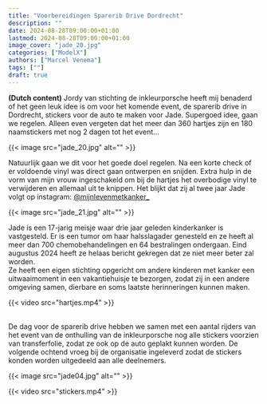 ```yaml
---
title: "Voorbereidingen Sparerib Drive Dordrecht"
description: ""
date: 2024-08-28T09:00:00+01:00
lastmod: 2024-08-28T09:00:00+01:00
image_cover: "jade_20.jpg"
categories: ["ModelX"]
authors: ["Marcel Venema"] 
tags: [""]
draft: true
---
```


**(Dutch content)** Jordy van stichting de inkleurporsche heeft mij benaderd of het geen leuk idee is om voor het komende event, de sparerib drive in Dordrecht, stickers voor de auto te maken voor Jade. Supergoed idee, gaan we regelen. Alleen even vergeten dat het meer dan 360 hartjes zijn en 180 naamstickers met nog 2 dagen tot het event...

<!-- more --> 
{{< image src="jade_20.jpg" alt="" >}}

Natuurlijk gaan we dit voor het goede doel regelen. Na een korte check of er voldoende vinyl was direct gaan ontwerpen en snijden. Extra hulp in de vorm van mijn vrouw ingeschakeld om bij de hartjes het overbodige vinyl te verwijderen en allemaal uit te knippen. Het blijkt dat zij al twee jaar Jade volgt op instagram: [@mijnlevenmetkanker_](https://www.instagram.com/mijnlevenmetkanker_/)  

{{< image src="jade_21.jpg" alt="" >}}

Jade is een 17-jarig meisje waar drie jaar geleden kinderkanker is vastgesteld. Er is een tumor om haar halsslagader genesteld en ze heeft al meer dan 700 chemobehandelingen en 64 bestralingen ondergaan. Eind augustus 2024 heeft ze helaas bericht gekregen dat ze niet meer beter zal worden.<br/>
Ze heeft een eigen stichting opgericht om andere kinderen met kanker een uitwaaimoment in een vakantiehuisje te bezorgen, zodat zij in een andere omgeving samen, dierbare en soms laatste herinneringen kunnen maken.<br/> 

{{< video src="hartjes.mp4" >}}

<br/>
De dag voor de sparerib drive hebben we samen met een aantal rijders van het event van de onthulling van de inkleurporsche nog alle stickers voorzien van transferfolie, zodat ze ook op de auto geplakt kunnen worden. De volgende ochtend vroeg bij de organisatie ingeleverd zodat de stickers konden worden uitgedeeld aan alle deelnemers. <br/>

{{< image src="jade04.jpg" alt="" >}}




{{< video src="stickers.mp4" >}}
